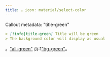 ```yaml
---
title: 。icon: material/select-color
---
```


Callout metadata: "title-green"

```md
> [!info|title-green] Title will be green
> The background color will display as usual
```

。["all-green"](../combined-styling/page-7.md)
页:1["bg-green"](../bg-styling/page-7.md)。

